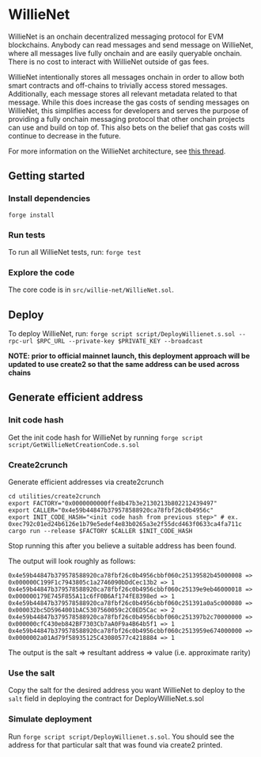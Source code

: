 # WillieNet

WillieNet is an onchain decentralized messaging protocol for EVM blockchains. Anybody can read messages and send message on WillieNet, where all messages live fully onchain and are easily queryable onchain. There is no cost to interact with WillieNet outside of gas fees.

WillieNet intentionally stores all messages onchain in order to allow both smart contracts and off-chains to trivially access stored messages. Additionally, each message stores all relevant metadata related to that message. While this does increase the gas costs of sending messages on WillieNet, this simplifies access for developers and serves the purpose of providing a fully onchain messaging protocol that other onchain projects can use and build on top of. This also bets on the belief that gas costs will continue to decrease in the future.

For more information on the WillieNet architecture, see [this thread](https://twitter.com/AspynPalatnick/status/1784072548730171795).

## Getting started

### Install dependencies

`forge install`

### Run tests

To run all WillieNet tests, run: `forge test`

### Explore the code

The core code is in `src/willie-net/WillieNet.sol`.

## Deploy

To deploy WillieNet, run: `forge script script/DeployWillienet.s.sol --rpc-url $RPC_URL --private-key $PRIVATE_KEY --broadcast`

**NOTE: prior to official mainnet launch, this deployment approach will be updated to use create2 so that the same address can be used across chains**

## Generate efficient address

### Init code hash

Get the init code hash for WillieNet by running `forge script script/GetWillieNetCreationCode.s.sol `

### Create2crunch

Generate efficient addresses via create2crunch

```
cd utilities/create2crunch
export FACTORY="0x0000000000ffe8b47b3e2130213b802212439497"
export CALLER="0x4e59b44847b379578588920ca78fbf26c0b4956c"
export INIT_CODE_HASH="<init code hash from previous step>" # ex. 0xec792c01ed24b6126e1b79e5edef4e83b0265a3e2f55dcd463f0633ca4fa711c
cargo run --release $FACTORY $CALLER $INIT_CODE_HASH
```

Stop running this after you believe a suitable address has been found.

The output will look roughly as follows:

```
0x4e59b44847b379578588920ca78fbf26c0b4956cbbf060c25139582b45000008 => 0x000000C199F1c7943805c1a2746090bDdCec13b2 => 1
0x4e59b44847b379578588920ca78fbf26c0b4956cbbf060c25139e9eb46000018 => 0x000000179E745F855A11c6fF0B6Af174fE8398ed => 1
0x4e59b44847b379578588920ca78fbf26c0b4956cbbf060c251391a0a5c000080 => 0x000032bc5D5964001bAC5307560059c2C0ED5Cac => 2
0x4e59b44847b379578588920ca78fbf26c0b4956cbbf060c251397b2c70000000 => 0x000000cfC430eb842BF7303Cb7aA0F9a4B64b5f1 => 1
0x4e59b44847b379578588920ca78fbf26c0b4956cbbf060c2513959e674000000 => 0x0000002a01Ad79f58935125C43080577c4218884 => 1
```

The output is the salt => resultant address => value (i.e. approximate rarity)

### Use the salt

Copy the salt for the desired address you want WillieNet to deploy to the `salt` field in deploying the contract for DeployWillieNet.s.sol

### Simulate deployment

Run `forge script script/DeployWillienet.s.sol`. You should see the address for that particular salt that was found via create2 printed.
